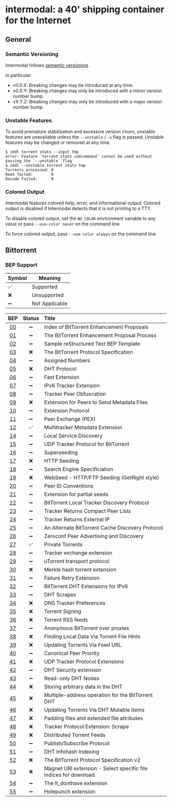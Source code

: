 intermodal: a 40' shipping container for the Internet
=====================================================

General
-------

### Semantic Versioning

Intermodal follows [semantic versioning](https://semver.org/).

In particular:

- v0.0.X: Breaking changes may be introduced at any time.
- v0.X.Y: Breaking changes may only be introduced with a minor version number
  bump.
- vX.Y.Z: Breaking changes may only be introduced with a major version number
  bump

### Unstable Features

To avoid premature stabilization and excessive version churn, unstable features
are unavailable unless the `--unstable` / `-u` flag is passed. Unstable
features may be changed or removed at any time.

```
$ imdl torrent stats --input tmp
error: Feature `torrent stats subcommand` cannot be used without passing the `--unstable` flag
$ imdl --unstable torrent stats tmp
Torrents processed: 0
Read failed:        0
Decode failed:      0
```

### Colored Output

Intermodal features colored help, error, and informational output. Colored
output is disabled if Intermodal detects that it is not printing to a TTY.

To disable colored output, set the `NO_COLOR` environment variable to any
value or pass `--use-color never` on the command line.

To force colored output, pass `--use-color always` on the command line.

Bittorrent
----------

### BEP Support

| Symbol             | Meaning        |
|--------------------|----------------|
| :white_check_mark: | Supported      |
| :x:                | Unsupported    |
| :heavy_minus_sign: | Not Applicable |

| BEP                                            | Status             | Title                                                            |
|:----------------------------------------------:|:------------------:|:-----------------------------------------------------------------|
| [00](http://bittorrent.org/beps/bep_0000.html) | :heavy_minus_sign: | Index of BitTorrent Enhancement Proposals                        |
| [01](http://bittorrent.org/beps/bep_0001.html) | :heavy_minus_sign: | The BitTorrent Enhancement Proposal Process                      |
| [02](http://bittorrent.org/beps/bep_0002.html) | :heavy_minus_sign: | Sample reStructured Text BEP Template                            |
| [03](http://bittorrent.org/beps/bep_0003.html) | :x:                | The BitTorrent Protocol Specification                            |
| [04](http://bittorrent.org/beps/bep_0004.html) | :heavy_minus_sign: | Assigned Numbers                                                 |
| [05](http://bittorrent.org/beps/bep_0005.html) | :x:                | DHT Protocol                                                     |
| [06](http://bittorrent.org/beps/bep_0006.html) | :heavy_minus_sign: | Fast Extension                                                   |
| [07](http://bittorrent.org/beps/bep_0007.html) | :heavy_minus_sign: | IPv6 Tracker Extension                                           |
| [08](http://bittorrent.org/beps/bep_0008.html) | :heavy_minus_sign: | Tracker Peer Obfuscation                                         |
| [09](http://bittorrent.org/beps/bep_0009.html) | :x:                | Extension for Peers to Send Metadata Files                       |
| [10](http://bittorrent.org/beps/bep_0010.html) | :heavy_minus_sign: | Extension Protocol                                               |
| [11](http://bittorrent.org/beps/bep_0011.html) | :heavy_minus_sign: | Peer Exchange (PEX)                                              |
| [12](http://bittorrent.org/beps/bep_0012.html) | :white_check_mark: | Multitracker Metadata Extension                                  |
| [14](http://bittorrent.org/beps/bep_0014.html) | :heavy_minus_sign: | Local Service Discovery                                          |
| [15](http://bittorrent.org/beps/bep_0015.html) | :heavy_minus_sign: | UDP Tracker Protocol for BitTorrent                              |
| [16](http://bittorrent.org/beps/bep_0016.html) | :heavy_minus_sign: | Superseeding                                                     |
| [17](http://bittorrent.org/beps/bep_0017.html) | :x:                | HTTP Seeding                                                     |
| [18](http://bittorrent.org/beps/bep_0018.html) | :heavy_minus_sign: | Search Engine Specificiation                                     |
| [19](http://bittorrent.org/beps/bep_0019.html) | :x:                | WebSeed - HTTP/FTP Seeding (GetRight style)                      |
| [20](http://bittorrent.org/beps/bep_0020.html) | :heavy_minus_sign: | Peer ID Conventions                                              |
| [21](http://bittorrent.org/beps/bep_0021.html) | :heavy_minus_sign: | Extension for partial seeds                                      |
| [22](http://bittorrent.org/beps/bep_0022.html) | :heavy_minus_sign: | BitTorrent Local Tracker Discovery Protocol                      |
| [23](http://bittorrent.org/beps/bep_0023.html) | :heavy_minus_sign: | Tracker Returns Compact Peer Lists                               |
| [24](http://bittorrent.org/beps/bep_0024.html) | :heavy_minus_sign: | Tracker Returns External IP                                      |
| [25](http://bittorrent.org/beps/bep_0025.html) | :heavy_minus_sign: | An Alternate BitTorrent Cache Discovery Protocol                 |
| [26](http://bittorrent.org/beps/bep_0026.html) | :heavy_minus_sign: | Zeroconf Peer Advertising and Discovery                          |
| [27](http://bittorrent.org/beps/bep_0027.html) | :white_check_mark: | Private Torrents                                                 |
| [28](http://bittorrent.org/beps/bep_0028.html) | :heavy_minus_sign: | Tracker exchange extension                                       |
| [29](http://bittorrent.org/beps/bep_0029.html) | :heavy_minus_sign: | uTorrent transport protocol                                      |
| [30](http://bittorrent.org/beps/bep_0030.html) | :x:                | Merkle hash torrent extension                                    |
| [31](http://bittorrent.org/beps/bep_0031.html) | :heavy_minus_sign: | Failure Retry Extension                                          |
| [32](http://bittorrent.org/beps/bep_0032.html) | :heavy_minus_sign: | BitTorrent DHT Extensions for IPv6                               |
| [33](http://bittorrent.org/beps/bep_0033.html) | :heavy_minus_sign: | DHT Scrapes                                                      |
| [34](http://bittorrent.org/beps/bep_0034.html) | :x:                | DNS Tracker Preferences                                          |
| [35](http://bittorrent.org/beps/bep_0035.html) | :x:                | Torrent Signing                                                  |
| [36](http://bittorrent.org/beps/bep_0036.html) | :x:                | Torrent RSS feeds                                                |
| [37](http://bittorrent.org/beps/bep_0037.html) | :heavy_minus_sign: | Anonymous BitTorrent over proxies                                |
| [38](http://bittorrent.org/beps/bep_0038.html) | :x:                | Finding Local Data Via Torrent File Hints                        |
| [39](http://bittorrent.org/beps/bep_0039.html) | :x:                | Updating Torrents Via Feed URL                                   |
| [40](http://bittorrent.org/beps/bep_0040.html) | :heavy_minus_sign: | Canonical Peer Priority                                          |
| [41](http://bittorrent.org/beps/bep_0041.html) | :x:                | UDP Tracker Protocol Extensions                                  |
| [42](http://bittorrent.org/beps/bep_0042.html) | :heavy_minus_sign: | DHT Security extension                                           |
| [43](http://bittorrent.org/beps/bep_0043.html) | :heavy_minus_sign: | Read-only DHT Nodes                                              |
| [44](http://bittorrent.org/beps/bep_0044.html) | :x:                | Storing arbitrary data in the DHT                                |
| [45](http://bittorrent.org/beps/bep_0045.html) | :x:                | Multiple-address operation for the BitTorrent DHT                |
| [46](http://bittorrent.org/beps/bep_0046.html) | :x:                | Updating Torrents Via DHT Mutable Items                          |
| [47](http://bittorrent.org/beps/bep_0047.html) | :x:                | Padding files and extended file attributes                       |
| [48](http://bittorrent.org/beps/bep_0048.html) | :x:                | Tracker Protocol Extension: Scrape                               |
| [49](http://bittorrent.org/beps/bep_0049.html) | :x:                | Distributed Torrent Feeds                                        |
| [50](http://bittorrent.org/beps/bep_0050.html) | :heavy_minus_sign: | Publish/Subscribe Protocol                                       |
| [51](http://bittorrent.org/beps/bep_0051.html) | :heavy_minus_sign: | DHT Infohash Indexing                                            |
| [52](http://bittorrent.org/beps/bep_0052.html) | :x:                | The BitTorrent Protocol Specification v2                         |
| [53](http://bittorrent.org/beps/bep_0053.html) | :x:                | Magnet URI extension - Select specific file indices for download |
| [54](http://bittorrent.org/beps/bep_0054.html) | :heavy_minus_sign: | The lt_donthave extension                                        |
| [55](http://bittorrent.org/beps/bep_0055.html) | :heavy_minus_sign: | Holepunch extension                                              |

